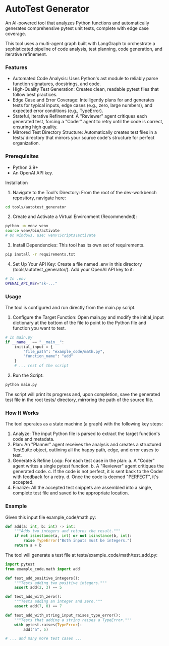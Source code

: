 # AutoTest Generator
An AI-powered tool that analyzes Python functions and automatically generates comprehensive pytest unit tests, complete with edge case coverage.

This tool uses a multi-agent graph built with LangGraph to orchestrate a sophisticated pipeline of code analysis, test planning, code generation, and iterative refinement.

### Features
* Automated Code Analysis: Uses Python's ast module to reliably parse function signatures, docstrings, and code.
* High-Quality Test Generation: Creates clean, readable pytest files that follow best practices.
* Edge Case and Error Coverage: Intelligently plans for and generates tests for typical inputs, edge cases (e.g., zero, large numbers), and expected error conditions (e.g., TypeError).
* Stateful, Iterative Refinement: A "Reviewer" agent critiques each generated test, forcing a "Coder" agent to retry until the code is correct, ensuring high quality.
* Mirrored Test Directory Structure: Automatically creates test files in a tests/ directory that mirrors your source code's structure for perfect organization.

### Prerequisites
* Python 3.9+
* An OpenAI API key.

Installation
1. Navigate to the Tool's Directory:
From the root of the dev-workbench repository, navigate here:
```bash
cd tools/autotest_generator
```

2. Create and Activate a Virtual Environment (Recommended):
```bash
python -m venv venv
source venv/bin/activate
# On Windows, use: venv\Scripts\activate
```

3. Install Dependencies:
This tool has its own set of requirements.
```bash
pip install -r requirements.txt
```

4. Set Up Your API Key:
Create a file named .env in this directory (tools/autotest_generator/). Add your OpenAI API key to it:
```bash
# In .env
OPENAI_API_KEY="sk-..."
```
### Usage
The tool is configured and run directly from the main.py script.
1. Configure the Target Function:
Open main.py and modify the initial_input dictionary at the bottom of the file to point to the Python file and function you want to test.
```python
# In main.py
if __name__ == "__main__":
    initial_input = {
        "file_path": "example_code/math.py",
        "function_name": "add"
    }
    # ... rest of the script
```
2. Run the Script:
```bash
python main.py
```

The script will print its progress and, upon completion, save the generated test file in the root tests/ directory, mirroring the path of the source file.

### How It Works
The tool operates as a state machine (a graph) with the following key steps:
1. Analyze: The input Python file is parsed to extract the target function's code and metadata.
2. Plan: An "Planner" agent receives the analysis and creates a structured TestSuite object, outlining all the happy path, edge, and error cases to test.
3. Generate & Refine Loop: For each test case in the plan:
a. A "Coder" agent writes a single pytest function.
b. A "Reviewer" agent critiques the generated code.
c. If the code is not perfect, it is sent back to the Coder with feedback for a retry.
d. Once the code is deemed "PERFECT", it's accepted.
4. Finalize: All the accepted test snippets are assembled into a single, complete test file and saved to the appropriate location.

### Example
Given this input file example_code/math.py:
```python
def add(a: int, b: int) -> int:
    """Adds two integers and returns the result."""
    if not isinstance(a, int) or not isinstance(b, int):
        raise TypeError("Both inputs must be integers.")
    return a + b
```

The tool will generate a test file at tests/example_code/math/test_add.py:

```python
import pytest
from example_code.math import add

def test_add_positive_integers():
    """Tests adding two positive integers."""
    assert add(2, 3) == 5

def test_add_with_zero():
    """Tests adding an integer and zero."""
    assert add(7, 0) == 7

def test_add_with_string_input_raises_type_error():
    """Tests that adding a string raises a TypeError."""
    with pytest.raises(TypeError):
        add("a", 5)

# ... and many more test cases ...
```